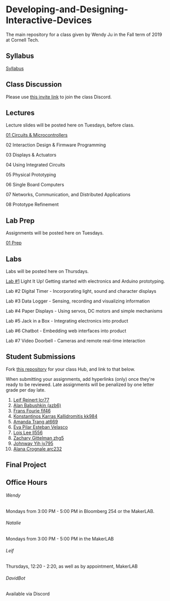 # Developing-and-Designing-Interactive-Devices
The main repository for a class given by Wendy Ju in the Fall term of 2019 at Cornell Tech.

## Syllabus
[Syllabus](https://github.com/FAR-Lab/Developing-and-Designing-Interactive-Devices/blob/2019Fall/Syllabus_Fall19.pdf) 

## Class Discussion
Please use [this invite link](https://discord.gg/Je5Fdaf) to join the class Discord.



## Lectures
Lecture slides will be posted here on Tuesdays, before class.

[01 Circuits & Microcontrollers](https://github.com/FAR-Lab/Developing-and-Designing-Interactive-Devices/blob/2019Fall/Slides/01%20Circuits%20%26%20Microcontrollers.pdf)

02 Interaction Design & Firmware Programming

03 Displays & Actuators

04 Using Integrated Circuits

05 Physical Prototyping

06 Single Board Computers

07 Networks, Communication, and Distributed Applications

08 Prototype Refinement


## Lab Prep 
Assignments will be posted here on Tuesdays.

[01 Prep](https://github.com/FAR-Lab/Developing-and-Designing-Interactive-Devices/wiki/preLab-01)


## Labs
Labs will be posted here on Thursdays.

[Lab #1](https://github.com/FAR-Lab/Developing-and-Designing-Interactive-Devices/wiki/Lab-01) Light It Up! Getting started with electronics and Arduino prototyping.

Lab #2 Digital Timer - Incorporating light, sound and character displays

Lab #3 Data Logger - Sensing, recording and visualizing information

Lab #4 Paper Displays - Using servos, DC motors and simple mechanisms

Lab #5 Jack in a Box - Integrating electronics into product

Lab #6 Chatbot - Embedding web interfaces into product

Lab #7 Video Doorbell - Cameras and remote real-time interaction

## Student Submissions
Fork [this repository](https://github.com/FAR-Lab/Interactive-Lab-Hub) for your class Hub, and link to that below.

When submitting your assignments, add hyperlinks (only) once they're ready to be reviewed. Late assignments will be penalized by one letter grade per day late.



1. [Leif Reinert lcr77](https://github.com/lcr77/Interactive-Lab-Hub)
2. [Alan Babushkin (azb6)](https://github.com/ababushkin6/Interactive-Lab-Hub)
3. [Frans Fourie fjf46](https://github.com/Rafajel29/Interactive-Lab-Hub)
4. [Konstantinos Karras Kallidromitis kk984](https://github.com/Konstantinos-KK/Interactive-Lab-Hub)
5. [Amanda Trang at669](https://github.com/at669/Interactive-Lab-Hub)
6. [Eva Pilar Esteban Velasco](https://github.com/evaesteban/Interactive-Lab-Hub)
7. [Lois Lee ll556](https://github.com/lois-lee/Interactive-Lab-Hub)
8. [Zachary Gittelman zhg5](https://github.com/zachgitt/Interactive-Lab-Hub)
9. [Johnway Yih jy795](https://github.com/JwayYih/Interactive-Lab-Hub)
10. [Alana Crognale arc232](https://github.com/AlanaCrognale/Interactive-Lab-Hub)

## Final Project

## Office Hours
###### Wendy
Mondays from 3:00 PM - 5:00 PM in Bloomberg 254 or the MakerLAB. 

###### Natalie

Mondays from 3:00 PM - 5:00 PM in the MakerLAB

###### Leif

Thursdays, 12:20 - 2:20, as well as by appointment, MakerLAB

###### DavidBot

Available via Discord
